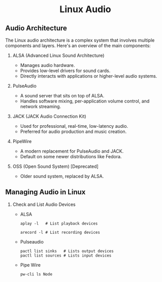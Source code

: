 <h1 style="text-align:center;"> Linux Audio</p>

## Audio Architecture

The Linux audio architecture is a complex system that involves multiple components and layers. Here's an overview of the main components:

1. ALSA (Advanced Linux Sound Architecture)
   - Manages audio hardware.
   - Provides low-level drivers for sound cards.
   - Directly interacts with applications or higher-level audio systems.

2. PulseAudio
   - A sound server that sits on top of ALSA.
   - Handles software mixing, per-application volume control, and network streaming.

3. JACK (JACK Audio Connection Kit)
   - Used for professional, real-time, low-latency audio.
   - Preferred for audio production and music creation.

4. PipeWire
   - A modern replacement for PulseAudio and JACK.
   - Default on some newer distributions like Fedora.

5. OSS (Open Sound System) [Deprecated]
   - Older sound system, replaced by ALSA.

## Managing Audio in Linux

1. Check and List Audio Devices
   - ALSA

     ```
     aplay -l   # List playback devices

     arecord -l # List recording devices
     ```

   - Pulseaudio

     ```
     pactl list sinks   # Lists output devices
     pactl list sources # Lists input devices
     ```

   - Pipe Wire

     ```
     pw-cli ls Node
     ```
